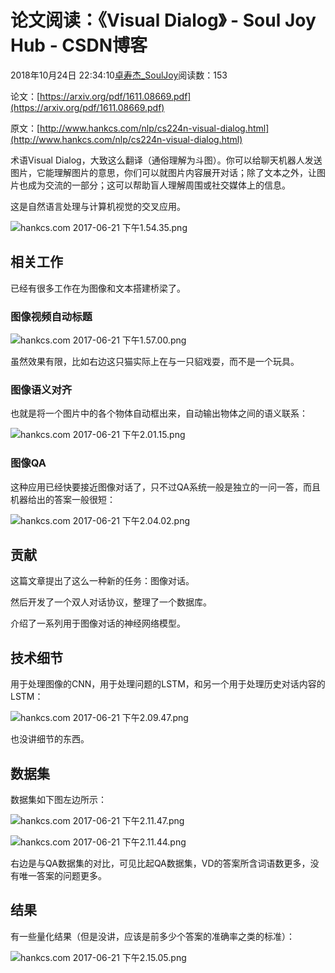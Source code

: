 # 论文阅读：《Visual Dialog》 - Soul Joy Hub - CSDN博客

2018年10月24日 22:34:10[卓寿杰_SoulJoy](https://me.csdn.net/u011239443)阅读数：153


论文：[https://arxiv.org/pdf/1611.08669.pdf](https://arxiv.org/pdf/1611.08669.pdf)

原文：[http://www.hankcs.com/nlp/cs224n-visual-dialog.html](http://www.hankcs.com/nlp/cs224n-visual-dialog.html)

术语Visual Dialog，大致这么翻译（通俗理解为斗图）。你可以给聊天机器人发送图片，它能理解图片的意思，你们可以就图片内容展开对话；除了文本之外，让图片也成为交流的一部分；这可以帮助盲人理解周围或社交媒体上的信息。

这是自然语言处理与计算机视觉的交叉应用。

![hankcs.com 2017-06-21 下午1.54.35.png](http://wx4.sinaimg.cn/large/006Fmjmcly1fgss4n371hj31by0pihdt.jpg)

## 相关工作

已经有很多工作在为图像和文本搭建桥梁了。

### 图像视频自动标题

![hankcs.com 2017-06-21 下午1.57.00.png](http://wx1.sinaimg.cn/large/006Fmjmcly1fgss71tne1j31e00pub29.jpg)

虽然效果有限，比如右边这只猫实际上在与一只貂戏耍，而不是一个玩具。

### 图像语义对齐

也就是将一个图片中的各个物体自动框出来，自动输出物体之间的语义联系：

![hankcs.com 2017-06-21 下午2.01.15.png](http://wx4.sinaimg.cn/large/006Fmjmcly1fgssbhlpaaj31e60nob29.jpg)

### 图像QA

这种应用已经快要接近图像对话了，只不过QA系统一般是独立的一问一答，而且机器给出的答案一般很短：

![hankcs.com 2017-06-21 下午2.04.02.png](http://wx3.sinaimg.cn/large/006Fmjmcly1fgssedw4cgj319i0o07wh.jpg)

## 贡献

这篇文章提出了这么一种新的任务：图像对话。

然后开发了一个双人对话协议，整理了一个数据库。

介绍了一系列用于图像对话的神经网络模型。

## 技术细节

用于处理图像的CNN，用于处理问题的LSTM，和另一个用于处理历史对话内容的LSTM：

![hankcs.com 2017-06-21 下午2.09.47.png](http://wx3.sinaimg.cn/large/006Fmjmcly1fgsskbitv9j31bm0nm4ih.jpg)

也没讲细节的东西。

## 数据集

数据集如下图左边所示：

![hankcs.com 2017-06-21 下午2.11.47.png](http://wx1.sinaimg.cn/large/006Fmjmcly1fgssmmqel3j31d80pgneu.jpg)

![hankcs.com 2017-06-21 下午2.11.44.png](http://wx3.sinaimg.cn/large/006Fmjmcly1fgssmczvdjj3004002jr7.jpg)

右边是与QA数据集的对比，可见比起QA数据集，VD的答案所含词语数更多，没有唯一答案的问题更多。

## 结果

有一些量化结果（但是没讲，应该是前多少个答案的准确率之类的标准）：

![hankcs.com 2017-06-21 下午2.15.05.png](http://wx1.sinaimg.cn/large/006Fmjmcly1fgsspwij9fj31dy0pyh6z.jpg)

